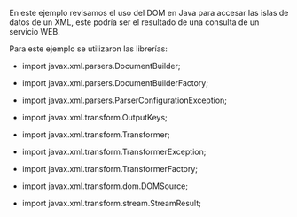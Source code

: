 En este ejemplo revisamos el uso del DOM en Java para accesar las islas de datos de un XML, este podría ser el 
resultado de una consulta de un servicio WEB.

Para este ejemplo se utilizaron las librerías:

- import javax.xml.parsers.DocumentBuilder;
- import javax.xml.parsers.DocumentBuilderFactory;
- import javax.xml.parsers.ParserConfigurationException;

- import javax.xml.transform.OutputKeys;
- import javax.xml.transform.Transformer;
- import javax.xml.transform.TransformerException;
- import javax.xml.transform.TransformerFactory;
- import javax.xml.transform.dom.DOMSource;
- import javax.xml.transform.stream.StreamResult;
